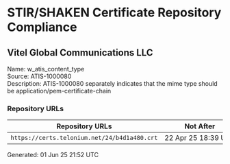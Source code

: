 # STIR/SHAKEN Certificate Repository Compliance

## Vitel Global Communications LLC

Name: w_atis_content_type\
Source: ATIS-1000080\
Description: ATIS-1000080 separately indicates that the mime type should be application/pem-certificate-chain
### Repository URLs

| Repository URLs | Not After |  Problems | Link |
|-----------------|-----------|-----------|------|
| `https://certs.telonium.net/24/b4d1a480.crt` | 22&#160;Apr&#160;25&#160;18:39&#160;UTC | true | [view](../../REPOS/176d89345c96b7dfed9f63d2f54c850b070b39e3/README.md) |


Generated: 01 Jun 25 21:52 UTC